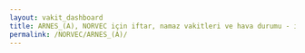 ```yaml
---
layout: vakit_dashboard
title: ARNES_(A), NORVEC için iftar, namaz vakitleri ve hava durumu - ilçe/eyalet seç
permalink: /NORVEC/ARNES_(A)/
---
```


<script type="text/javascript">
  var GLOBAL_COUNTRY = 'NORVEC';
  var GLOBAL_CITY = 'ARNES_(A)';
  var GLOBAL_STATE = '';
  var lat = 72;
  var lon = 21;
</script>
